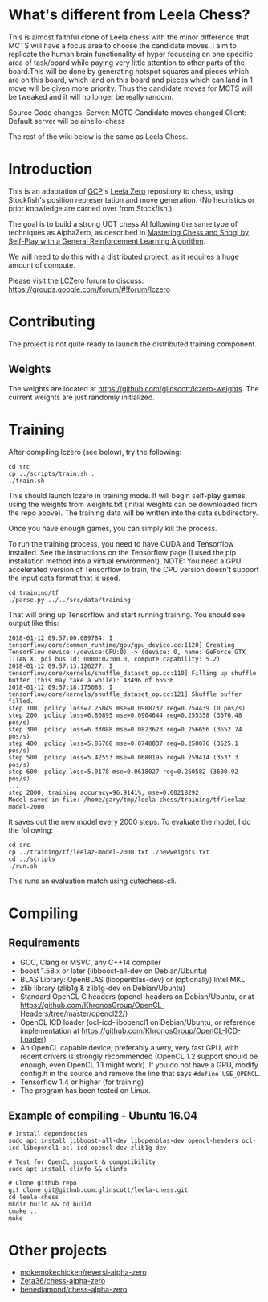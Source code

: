 # What's different from Leela Chess?
This is almost faithful clone of Leela chess with the minor difference that MCTS will have a focus area to choose the candidate moves. I aim to replicate the human brain functionality of hyper focussing on one specific area of task/board while paying very little attention to other parts of the board.This will be done by generating hotspot squares and pieces which are on this board, which land on this board and pieces which can land in 1 move will be given more priority.
Thus the candidate moves for MCTS will be tweaked and it will no longer be really random.

Source Code changes:
Server: MCTC Candidate moves changed
Client: Default server will be aihello-chess

The rest of the wiki below is the same as Leela Chess.
# Introduction

This is an adaptation of [GCP](https://github.com/gcp)'s [Leela Zero](https://github.com/gcp/leela-zero/)
repository to chess, using Stockfish's position representation and move generation. (No heuristics or prior
knowledge are carried over from Stockfish.)

The goal is to build a strong UCT chess AI following the same type of techniques as AlphaZero, as
described in [Mastering Chess and Shogi by Self-Play with a General Reinforcement Learning Algorithm](https://arxiv.org/abs/1712.01815).

We will need to do this with a distributed project, as it requires a huge amount of compute.

Please visit the LCZero forum to discuss: https://groups.google.com/forum/#!forum/lczero

# Contributing

The project is not quite ready to launch the distributed training component.

## Weights

The weights are located at https://github.com/glinscott/lczero-weights.  The current weights are
just randomly initialized.

# Training

After compiling lczero (see below), try the following:
```
cd src
cp ../scripts/train.sh .
./train.sh
```

This should launch lczero in training mode.  It will begin self-play games,
using the weights from weights.txt (initial weights can be downloaded from the
repo above).  The training data will be written into the data subdirectory.

Once you have enough games, you can simply kill the process.

To run the training process, you need to have CUDA and Tensorflow installed.
See the instructions on the Tensorflow page (I used the pip installation method
into a virtual environment).  NOTE: You need a GPU accelerated version of
Tensorflow to train, the CPU version doesn't support the input data format that
is used.
```
cd training/tf
./parse.py ../../src/data/training
```

That will bring up Tensorflow and start running training.  You should see output
like this:
```
2018-01-12 09:57:00.089784: I tensorflow/core/common_runtime/gpu/gpu_device.cc:1120] Creating TensorFlow device (/device:GPU:0) -> (device: 0, name: GeForce GTX TITAN X, pci bus id: 0000:02:00.0, compute capability: 5.2)
2018-01-12 09:57:13.126277: I tensorflow/core/kernels/shuffle_dataset_op.cc:110] Filling up shuffle buffer (this may take a while): 43496 of 65536
2018-01-12 09:57:18.175088: I tensorflow/core/kernels/shuffle_dataset_op.cc:121] Shuffle buffer filled.
step 100, policy loss=7.25049 mse=0.0988732 reg=0.254439 (0 pos/s)
step 200, policy loss=6.80895 mse=0.0904644 reg=0.255358 (3676.48 pos/s)
step 300, policy loss=6.33088 mse=0.0823623 reg=0.256656 (3652.74 pos/s)
step 400, policy loss=5.86768 mse=0.0748837 reg=0.258076 (3525.1 pos/s)
step 500, policy loss=5.42553 mse=0.0680195 reg=0.259414 (3537.3 pos/s)
step 600, policy loss=5.0178 mse=0.0618027 reg=0.260582 (3600.92 pos/s)
...
step 2000, training accuracy=96.9141%, mse=0.00218292
Model saved in file: /home/gary/tmp/leela-chess/training/tf/leelaz-model-2000
```

It saves out the new model every 2000 steps.  To evaluate the model, I do the
following:
```
cd src
cp ../training/tf/leelaz-model-2000.txt ./newweights.txt
cd ../scripts
./run.sh
```

This runs an evaluation match using cutechess-cli.

# Compiling

## Requirements

* GCC, Clang or MSVC, any C++14 compiler
* boost 1.58.x or later (libboost-all-dev on Debian/Ubuntu)
* BLAS Library: OpenBLAS (libopenblas-dev) or (optionally) Intel MKL
* zlib library (zlib1g & zlib1g-dev on Debian/Ubuntu)
* Standard OpenCL C headers (opencl-headers on Debian/Ubuntu, or at
  https://github.com/KhronosGroup/OpenCL-Headers/tree/master/opencl22/)
* OpenCL ICD loader (ocl-icd-libopencl1 on Debian/Ubuntu, or reference implementation at https://github.com/KhronosGroup/OpenCL-ICD-Loader)
* An OpenCL capable device, preferably a very, very fast GPU, with recent
  drivers is strongly recommended (OpenCL 1.2 support should be enough, even
  OpenCL 1.1 might work). If you do not have a GPU, modify config.h in the
  source and remove the line that says `#define USE_OPENCL`.
* Tensorflow 1.4 or higher (for training)
* The program has been tested on Linux.

## Example of compiling - Ubuntu 16.04

    # Install dependencies
    sudo apt install libboost-all-dev libopenblas-dev opencl-headers ocl-icd-libopencl1 ocl-icd-opencl-dev zlib1g-dev

    # Test for OpenCL support & compatibility
    sudo apt install clinfo && clinfo

    # Clone github repo
    git clone git@github.com:glinscott/leela-chess.git
    cd leela-chess
    mkdir build && cd build
    cmake ..
    make

# Other projects

* [mokemokechicken/reversi-alpha-zero](https://github.com/mokemokechicken/reversi-alpha-zero)
* [Zeta36/chess-alpha-zero](https://github.com/Zeta36/chess-alpha-zero)
* [benediamond/chess-alpha-zero](https://github.com/benediamond/chess-alpha-zero/)

